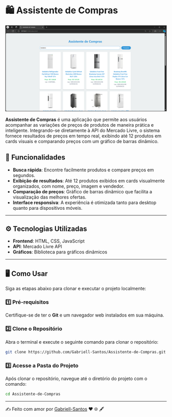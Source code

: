 # 🛍️ **Assistente de Compras**

![Demonstração do Assistente de Compras](https://github.com/Gabriell-Santos/Assistente-de-Compras/blob/master/Assistente%20de%20Compras%20_%20Demonstra%C3%A7%C3%A3o..png)

**Assistente de Compras** é uma aplicação que permite aos usuários acompanhar as variações de preços de produtos de maneira prática e inteligente. Integrando-se diretamente à API do Mercado Livre, o sistema fornece resultados de preços em tempo real, exibindo até 12 produtos em cards visuais e comparando preços com um gráfico de barras dinâmico.

## 🚀 Funcionalidades

- **Busca rápida**: Encontre facilmente produtos e compare preços em segundos.
- **Exibição de resultados**: Até 12 produtos exibidos em cards visualmente organizados, com nome, preço, imagem e vendedor.
- **Comparação de preços**: Gráfico de barras dinâmico que facilita a visualização das melhores ofertas.
- **Interface responsiva**: A experiência é otimizada tanto para desktop quanto para dispositivos móveis.

---

## ⚙️ Tecnologias Utilizadas

- **Frontend**: HTML, CSS, JavaScript
- **API**: Mercado Livre API
- **Gráficos**: Biblioteca para gráficos dinâmicos

---

## 🖥️ Como Usar

Siga as etapas abaixo para clonar e executar o projeto localmente:

### 1️⃣ Pré-requisitos
Certifique-se de ter o **Git** e um navegador web instalados em sua máquina.

### 2️⃣ Clone o Repositório
Abra o terminal e execute o seguinte comando para clonar o repositório:

```bash
git clone https://github.com/Gabriell-Santos/Assistente-de-Compras.git
```
### 3️⃣ Acesse a Pasta do Projeto
Após clonar o repositório, navegue até o diretório do projeto com o comando:
```bash
cd Assistente-de-Compras
```
---
✍️ Feito com amor por [Gabriell-Santos](https://github.com/Gabriell-Santos) ❤️ 🌐 🖋️
